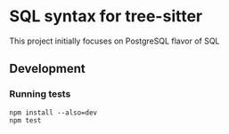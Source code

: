 # SQL syntax for tree-sitter

This project initially focuses on PostgreSQL flavor of SQL

## Development

### Running tests

```
npm install --also=dev
npm test
```
